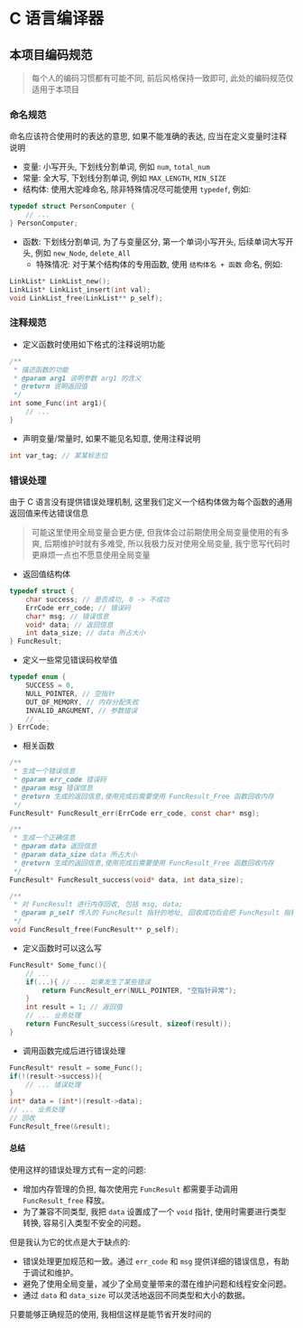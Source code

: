 # C 语言编译器

## 本项目编码规范

> 每个人的编码习惯都有可能不同, 前后风格保持一致即可, 此处的编码规范仅适用于本项目

### 命名规范

命名应该符合使用时的表达的意思, 如果不能准确的表达, 应当在定义变量时注释说明

- 变量: 小写开头, 下划线分割单词, 例如 `num`, `total_num`
- 常量: 全大写, 下划线分割单词, 例如 `MAX_LENGTH`, `MIN_SIZE`
- 结构体: 使用大驼峰命名, 除非特殊情况尽可能使用 `typedef`, 例如:
 
``` c
typedef struct PersonComputer {
    // ...
} PersonComputer;
```

- 函数: 下划线分割单词, 为了与变量区分, 第一个单词小写开头, 后续单词大写开头, 例如 `new_Node`, `delete_All`
    - 特殊情况: 对于某个结构体的专用函数, 使用 `结构体名 + 函数` 命名, 例如:

```c
LinkList* LinkList_new();
LinkList* LinkList_insert(int val);
void LinkList_free(LinkList** p_self);
```

### 注释规范

- 定义函数时使用如下格式的注释说明功能

```c
/**
 * 描述函数的功能
 * @param arg1 说明参数 arg1 的含义
 * @return 说明返回值
 */
int some_Func(int arg1){
    // ...
}
```

- 声明变量/常量时, 如果不能见名知意, 使用注释说明


```c
int var_tag; // 某某标志位
```

### 错误处理

由于 C 语言没有提供错误处理机制, 这里我们定义一个结构体做为每个函数的通用返回值来传达错误信息

> 可能这里使用全局变量会更方便, 但我体会过前期使用全局变量使用的有多爽, 后期维护时就有多难受, 所以我极力反对使用全局变量, 我宁愿写代码时更麻烦一点也不愿意使用全局变量

- 返回值结构体

```c
typedef struct {
    char success; // 是否成功, 0 -> 不成功
    ErrCode err_code; // 错误码
    char* msg; // 错误信息
    void* data; // 返回信息
    int data_size; // data 所占大小
} FuncResult;
```

- 定义一些常见错误码枚举值

```c
typedef enum {
    SUCCESS = 0, 
    NULL_POINTER, // 空指针
    OUT_OF_MEMORY, // 内存分配失败
    INVALID_ARGUMENT, // 参数错误
    // ...
} ErrCode;
```

- 相关函数

```c
/**
 * 生成一个错误信息
 * @param err_code 错误码
 * @param msg 错误信息
 * @return 生成的返回信息,使用完成后需要使用 FuncResult_Free 函数回收内存
 */
FuncResult* FuncResult_err(ErrCode err_code, const char* msg);

/**
 * 生成一个正确信息
 * @param data 返回信息
 * @param data_size data 所占大小
 * @return 生成的返回信息,使用完成后需要使用 FuncResult_Free 函数回收内存
 */
FuncResult* FuncResult_success(void* data, int data_size);

/**
 * 对 FuncResult 进行内存回收, 包括 msg, data;
 * @param p_self 传入的 FuncResult 指针的地址, 回收成功后会把 FuncResult 指针设置为 NULL
 */
void FuncResult_free(FuncResult** p_self);
```

- 定义函数时可以这么写

``` c
FuncResult* Some_func(){
    // ...
    if(...){ // ... 如果发生了某些错误
        return FuncResult_err(NULL_POINTER, "空指针异常");
    }
    int result = 1; // 返回值
    // ... 业务处理
    return FuncResult_success(&result, sizeof(result));
}
```

- 调用函数完成后进行错误处理

```c
FuncResult* result = some_Func();
if(!(result->success)){
    // ... 错误处理
}
int* data = (int*)(result->data);
// ... 业务处理
// 回收
FuncResult_free(&result);
```

#### 总结

使用这样的错误处理方式有一定的问题:

- 增加内存管理的负担, 每次使用完 `FuncResult` 都需要手动调用 `FuncResult_free` 释放。
- 为了兼容不同类型, 我把 `data` 设置成了一个 `void` 指针, 使用时需要进行类型转换, 容易引入类型不安全的问题。

但是我认为它的优点是大于缺点的:

- 错误处理更加规范和一致。通过 `err_code` 和 `msg` 提供详细的错误信息，有助于调试和维护。
- 避免了使用全局变量，减少了全局变量带来的潜在维护问题和线程安全问题。
- 通过 `data` 和 `data_size` 可以灵活地返回不同类型和大小的数据。

只要能够正确规范的使用, 我相信这样是能节省开发时间的
